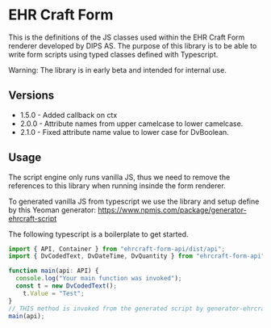 # EHR Craft Form

This is the definitions of the JS classes used within the EHR Craft Form renderer developed by DIPS AS. The purpose of this library is to be able to write form scripts using typed classes defined with Typescript.

Warning: The library is in early beta and intended for internal use.

## Versions

* 1.5.0 - Added callback on ctx
* 2.0.0 - Attribute names from upper camelcase to lower camelcase. 
* 2.1.0 - Fixed attribute name value to lower case for DvBoolean.

## Usage

The script engine only runs vanilla JS, thus we need to remove the references to this library when running insinde the form renderer.

To generated vanilla JS from typescript we use the library and setup define by this Yeoman generator: https://www.npmjs.com/package/generator-ehrcraft-script 

The following typescript is a boilerplate to get started.

```typescript
import { API, Container } from "ehrcraft-form-api/dist/api";
import { DvCodedText, DvDateTime, DvQuantity } from "ehrcraft-form-api";

function main(api: API) {
  console.log("Your main function was invoked");
  const t = new DvCodedText();
    t.Value = "Test";
}
// THIS method is invoked from the generated script by generator-ehrcraft-script 
main(api);

```
